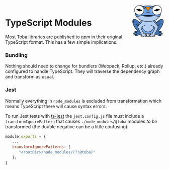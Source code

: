 <img src="./images/logo-colored.svg" align="right" width="100"/>

# TypeScript Modules

Most Toba libraries are published to _npm_ in their original TypeScript format. This has a few simple implications.

### Bundling

Nothing should need to change for bundlers (Webpack, Rollup, etc.) already configured to handle TypeScript. They will traverse the dependency graph and transform as usual.

### Jest

Normally everything in `node_modules` is excluded from transformation which means TypeScript there will cause syntax errors.

To run Jest tests with [ts-jest](https://github.com/kulshekhar/ts-jest) the `jest.config.js` file must include a `transformIgnorePattern` that causes `./node_modules/@toba` modules _to be_ transformed (the double negative can be a little confusing).



```js
module.exports = {
   ...
   transformIgnorePatterns: [
      "<rootDir>/node_modules/(?!@toba)"
   ];
}
```
